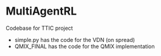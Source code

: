 # MultiAgentRL

Codebase for TTIC project

- simple.py has the code for the VDN (on spread)
- QMIX_FINAL has the code for the QMIX implementation
